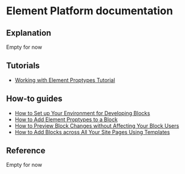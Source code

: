 # Element Platform documentation

## Explanation

Empty for now

## Tutorials

* [Working with Element Proptypes Tutorial](tutorials/proptypes/README.md)

## How-to guides

* [How to Set up Your Environment for Developing Blocks](how-to/env-setup/README.md)
* [How to Add Element Proptypes to a Block](how-to/proptypes/README.md)
* [How to Preview Block Changes without Affecting Your Block Users](how-to/preview-block-changes/README.md)
* [How to Add Blocks across All Your Site Pages Using Templates](how-to/add-blocks-to-templates/README.md)

## Reference

Empty for now
